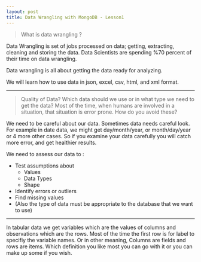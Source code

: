 ```yaml
---
layout: post
title: Data Wrangling with MongoDB - Lesson1
---
```


> What is data wrangling ?

Data Wrangling is set of jobs processed on data; getting, extracting, cleaning and storing the data. Data Scientists are spending %70 percent of their time on data wrangling.

Data wrangling is all about getting the data ready for analyzing.

We will learn how to use data in json, excel, csv, html, and xml format.

---
> Quality of Data?
Which data should we use or in what type we need to get the data? Most of the time, when humans are involved in a situation, that situation is error prone. How do you avoid these?

We need to be careful about our data. Sometimes data needs careful look. For example in date data, we might get day/month/year, or month/day/year or 4 more other cases. So if you examine your data carefully you will catch more error, and get healthier results.

We need to assess our data to :

* Test assumptions about
	* Values
	* Data Types
	* Shape
* Identify errors or outliers
* Find missing values
* (Also the type of data must be appropriate to the database that we want to use)

---
In tabular data we get variables which are the values of columns and observations which are the rows. Most of the time the first row is for label to specifiy the variable names. Or in other meaning, Columns are fields and rows are items. Which definition you like most you can go with it or you can make up some if you wish.

